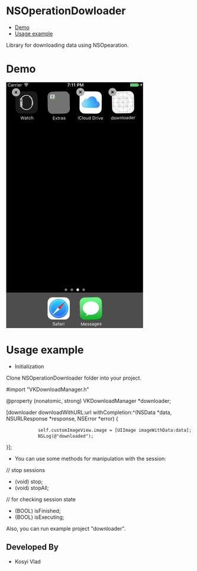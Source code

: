 # NSOperationDowloader

* [Demo](#demo)
* [Usage example](#usage-example)

Library for downloading data using NSOpearation. 

# Demo

![](https://github.com/vlaskos/NSOperation_Dowloader/blob/master/example.gif)

# Usage example

- Initialization 

Clone NSOperationDownloader folder into your project.

#import "VKDownloadManager.h"

@property (nonatomic, strong) VKDownloadManager *downloader;

[downloader downloadWithURL:url
            withCompletion:^(NSData *data, NSURLResponse *response, NSError *error) {
            
                self.customImageView.image = [UIImage imageWithData:data];
                NSLog(@"downloaded");
}];

- You can use some methods for manipulation with the session: 

// stop sessions
- (void) stop;
- (void) stopAll; 

// for checking session state
- (BOOL) isFinished; 
- (BOOL) isExecuting;

Also, you can run example project "downloader".

Developed By
------------
* Kosyi Vlad
